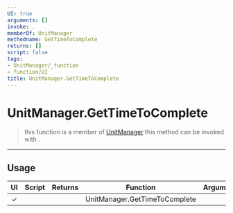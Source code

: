 ```yaml
---
UI: true
arguments: []
invoke: .
memberOf: UnitManager
methodname: GetTimeToComplete
returns: []
script: false
tags:
- UnitManager/_function
- function/UI
title: UnitManager.GetTimeToComplete
---
```

# UnitManager.GetTimeToComplete
> this function is a member of [UnitManager](civ-6/lua/UnitManager.md)
> this method can be invoked with `.`
-----
## Usage
|  UI | Script | Returns | Function | Arguments |
|:---:|:------:|-------:|:--------:|:---------|
|✓| ||UnitManager.GetTimeToComplete||
